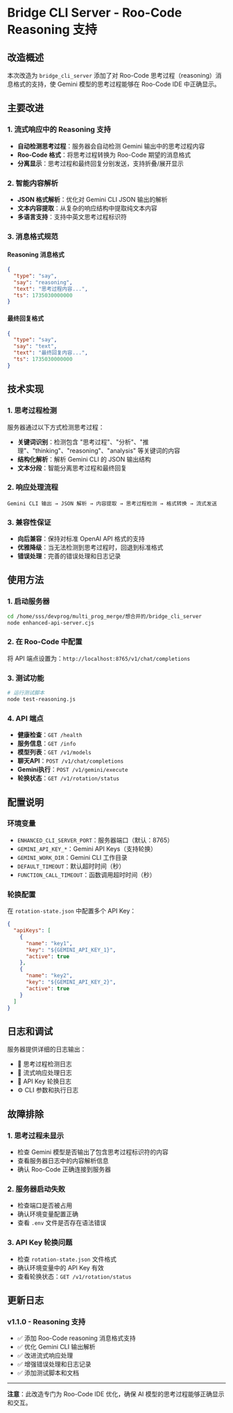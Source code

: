 # Bridge CLI Server - Roo-Code Reasoning 支持

## 改造概述

本次改造为 `bridge_cli_server` 添加了对 Roo-Code 思考过程（reasoning）消息格式的支持，使 Gemini 模型的思考过程能够在 Roo-Code IDE 中正确显示。

## 主要改进

### 1. 流式响应中的 Reasoning 支持

- **自动检测思考过程**：服务器会自动检测 Gemini 输出中的思考过程内容
- **Roo-Code 格式**：将思考过程转换为 Roo-Code 期望的消息格式
- **分离显示**：思考过程和最终回复分别发送，支持折叠/展开显示

### 2. 智能内容解析

- **JSON 格式解析**：优化对 Gemini CLI JSON 输出的解析
- **文本内容提取**：从复杂的响应结构中提取纯文本内容
- **多语言支持**：支持中英文思考过程标识符

### 3. 消息格式规范

#### Reasoning 消息格式
```json
{
  "type": "say",
  "say": "reasoning",
  "text": "思考过程内容...",
  "ts": 1735030000000
}
```

#### 最终回复格式
```json
{
  "type": "say",
  "say": "text",
  "text": "最终回复内容...",
  "ts": 1735030000000
}
```

## 技术实现

### 1. 思考过程检测

服务器通过以下方式检测思考过程：

- **关键词识别**：检测包含 "思考过程"、"分析"、"推理"、"thinking"、"reasoning"、"analysis" 等关键词的内容
- **结构化解析**：解析 Gemini CLI 的 JSON 输出结构
- **文本分段**：智能分离思考过程和最终回复

### 2. 响应处理流程

```
Gemini CLI 输出 → JSON 解析 → 内容提取 → 思考过程检测 → 格式转换 → 流式发送
```

### 3. 兼容性保证

- **向后兼容**：保持对标准 OpenAI API 格式的支持
- **优雅降级**：当无法检测到思考过程时，回退到标准格式
- **错误处理**：完善的错误处理和日志记录

## 使用方法

### 1. 启动服务器

```bash
cd /home/sss/devprog/multi_prog_merge/想合并的/bridge_cli_server
node enhanced-api-server.cjs
```

### 2. 在 Roo-Code 中配置

将 API 端点设置为：`http://localhost:8765/v1/chat/completions`

### 3. 测试功能

```bash
# 运行测试脚本
node test-reasoning.js
```

### 4. API 端点

- **健康检查**：`GET /health`
- **服务信息**：`GET /info`
- **模型列表**：`GET /v1/models`
- **聊天API**：`POST /v1/chat/completions`
- **Gemini执行**：`POST /v1/gemini/execute`
- **轮换状态**：`GET /v1/rotation/status`

## 配置说明

### 环境变量

- `ENHANCED_CLI_SERVER_PORT`：服务器端口（默认：8765）
- `GEMINI_API_KEY_*`：Gemini API Keys（支持轮换）
- `GEMINI_WORK_DIR`：Gemini CLI 工作目录
- `DEFAULT_TIMEOUT`：默认超时时间（秒）
- `FUNCTION_CALL_TIMEOUT`：函数调用超时时间（秒）

### 轮换配置

在 `rotation-state.json` 中配置多个 API Key：

```json
{
  "apiKeys": [
    {
      "name": "key1",
      "key": "${GEMINI_API_KEY_1}",
      "active": true
    },
    {
      "name": "key2",
      "key": "${GEMINI_API_KEY_2}",
      "active": true
    }
  ]
}
```

## 日志和调试

服务器提供详细的日志输出：

- 🧠 思考过程检测日志
- 📡 流式响应处理日志
- 🔄 API Key 轮换日志
- ⚙️ CLI 参数和执行日志

## 故障排除

### 1. 思考过程未显示

- 检查 Gemini 模型是否输出了包含思考过程标识符的内容
- 查看服务器日志中的内容解析信息
- 确认 Roo-Code 正确连接到服务器

### 2. 服务器启动失败

- 检查端口是否被占用
- 确认环境变量配置正确
- 查看 `.env` 文件是否存在语法错误

### 3. API Key 轮换问题

- 检查 `rotation-state.json` 文件格式
- 确认环境变量中的 API Key 有效
- 查看轮换状态：`GET /v1/rotation/status`

## 更新日志

### v1.1.0 - Reasoning 支持

- ✅ 添加 Roo-Code reasoning 消息格式支持
- ✅ 优化 Gemini CLI 输出解析
- ✅ 改进流式响应处理
- ✅ 增强错误处理和日志记录
- ✅ 添加测试脚本和文档

---

**注意**：此改造专门为 Roo-Code IDE 优化，确保 AI 模型的思考过程能够正确显示和交互。